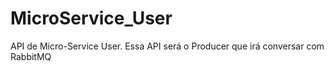 # MicroService_User
API de Micro-Service User. Essa API será o Producer que irá conversar com RabbitMQ 
